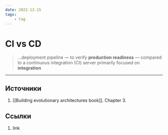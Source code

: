 ```yaml
---
date: 2022-12-15
tags:
    - tag
---
```

# CI vs CD

> ...deployment pipeline — to verify **production readiness** — compared to a continuous integration (CI) server primarily focused on **integration**

---

## Источники

1. [[Building evolutionary architectures book]]. Chapter 3.

## Ссылки

1. link
